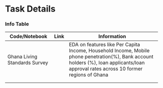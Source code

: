 # Task Details
### Info Table 

|Code/Notebook |Link|  Information |
|----------|------|-----------------------------------------------|
|Ghana Living Standards Survey          |      |EDA on features like Per Capita Income, Household Income, Mobile phone penetration(%), Bank account holders (%), loan applicants/loan approval rates across 10 former regions of Ghana                                               |
|          |      |                                               |
|          |      |                                               |
